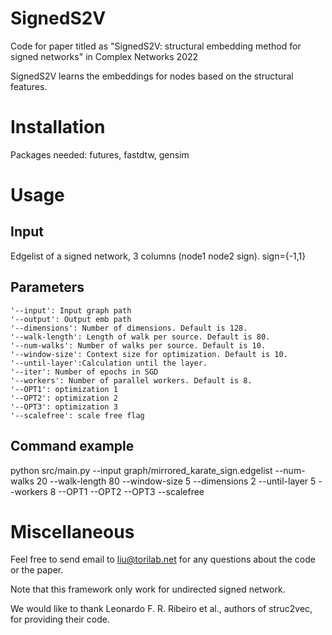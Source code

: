 # SignedS2V
Code for paper titled as "SignedS2V: structural embedding method for signed networks" in Complex Networks 2022

SignedS2V learns the embeddings for nodes based on the structural features.

# Installation
Packages needed: futures, fastdtw, gensim

# Usage
## Input
Edgelist of a signed network, 3 columns (node1 node2 sign). sign={-1,1}

## Parameters

	'--input': Input graph path
	'--output': Output emb path
	'--dimensions': Number of dimensions. Default is 128.
	'--walk-length': Length of walk per source. Default is 80.
	'--num-walks': Number of walks per source. Default is 10.
	'--window-size': Context size for optimization. Default is 10.
	'--until-layer':Calculation until the layer.
	'--iter': Number of epochs in SGD
	'--workers': Number of parallel workers. Default is 8.
	'--OPT1': optimization 1
	'--OPT2': optimization 2
	'--OPT3': optimization 3
	'--scalefree': scale free flag
  
## Command example
  python src/main.py --input graph/mirrored_karate_sign.edgelist --num-walks 20 --walk-length 80 --window-size 5 --dimensions 2 --until-layer 5 --workers 8 --OPT1 --OPT2 --OPT3 --scalefree

# Miscellaneous
  Feel free to send email to liu@torilab.net for any questions about the code or the paper.
  
  Note that this framework only work for undirected signed network.
  
  We would like to thank Leonardo F. R. Ribeiro et al., authors of struc2vec, for providing their code.

